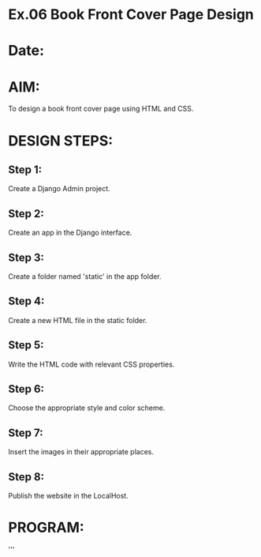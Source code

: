 # Ex.06 Book Front Cover Page Design
# Date:
# AIM:
To design a book front cover page using HTML and CSS.

# DESIGN STEPS:
## Step 1:
Create a Django Admin project.

## Step 2:
Create an app in the Django interface.

## Step 3:
Create a folder named 'static' in the app folder.

## Step 4:
Create a new HTML file in the static folder.

## Step 5:
Write the HTML code with relevant CSS properties.

## Step 6:
Choose the appropriate style and color scheme.

## Step 7:
Insert the images in their appropriate places.

## Step 8:
Publish the website in the LocalHost.

# PROGRAM:
'''
<!DOCTYPE html>
<html lang="en">
    <head>
        <meta name="viewport"
        content="width=device-width,initial-scale=1.0">
        <style>
        
        .bookpage{
            width: 400px;
            height: 600px;
            color: rgb(229, 14, 14);
            margin-left: auto;
            margin-right: auto;
            padding:20px;
            font-family: 'Times New Roman', Times, serif;
            background-image: linear-gradient(rgb(0, 255, 229), rgb(255, 192, 247)), url('../images/back.png');
            background-size: cover;
        }

        .insight{
            color: rgba(10, 1, 18, 0.29);

        }

        .hrstyle{
            width: 100px;
        }

        .author{
            color: rgb(37, 4, 51);
            display: inline;
            position: relative;
            color: rgb(0, 17, 255);
            top: 190px;

            font-family: Georgia, 'Comic Sans MS', Times, serif;
            font-size: medium;
        }
        .booktitle{
            font-family: 'Courier New', Courier, monospace;
            font-size: larger;
            text-align: center;
            position: relative;
            top: 30px;
        }

        .id{
            width: 400px;
            position: relative;
            top: 180px;

        }

        .pub{
            font-size: medium;
            position: relative;
            top: 155px;
            left: 330px;
        }
        .ed{
            color: rgb(182, 61, 13);
            font-size: medium;
            font-family: Verdana, Geneva, Tahoma, sans-serif;
            position: relative;
            top: 85px;

        }
        .subtile{
            font-family: Tahoma;
            font-size: large;
            text-align: center;  
            position: relative;
            top: 40px;
        }
        .mypic{
            position: relative;
            top: 135px;
            left: 260px;
            width: 100px;
            height: 100px;
            background-size: cover;
        }
        </style>
        <title>Book Cover Page</title>
    </head>
    <body>
        <div class="bookpage">
            <div class="insight">
                SEC INSIGHTS
            </div>
            <div class="hrstyle">
                <hr style="color:rgb(0, 255, 166);">
            </div>
            <div class="booktitle">
                <h1>CSS and HTML</h1>
            </div>
            <div class="subtitle">
            and <br> javascript demystified
            </div>
            <div class="mypic">
                <img src="swan.jpg" width="130" height="145" alt="">
            </div>
            <div class="id">
                <hr style="color: rgb(0, 17, 255);">
            </div>
            <div class="author">
                <p><b> B.Charan reddy</b></p>
            </div>
            <div class="pub">
                Saveetha<br> Engineering<br> College 
            </div>
            <div class="ed">
                <b>Extended Edition</b><br>
            </div>
        </div>
    </body>
</html>
'''
# OUTPUT:

![Screenshot 2024-12-06 233533](https://github.com/user-attachments/assets/48ecb2ae-5788-475e-bf8f-979d01ceca30)


# RESULT:
The program for designing book front cover page using HTML and CSS is completed successfully.
